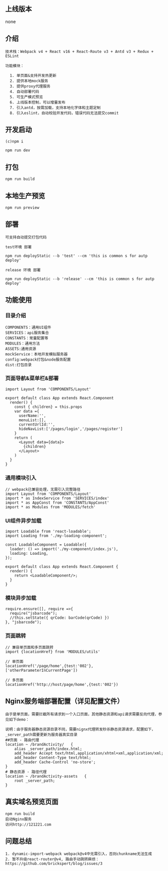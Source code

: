 ## 上线版本
   none
   
## 介绍

    技术栈：Webpack v4 + React v16 + React-Route v3 + Antd v3 + Redux + ESLint

    功能模块：

      1. 单页面&支持开发热更新
      2. 提供本地mock服务
      3. 提供proxy代理服务
      4. 自动部署代码
      5. 可生产模式预览
      6. 上线版本控制，可以增量发布
      7. 引入antd，按需加载，支持本地化字体和主题定制
      8. 引入eslint，自动校验开发代码，错误代码无法提交commit


## 开发启动
 
    (c)npm i
  
    npm run dev

## 打包

    npm run build

## 本地生产预览

    npm run preview

## 部署

    
    可支持自动提交打包代码

    test环境 部署

    npm run deployStatic --b 'test' --cm 'this is common s for autp deploy'

    release 环境 部署

    npm run deployStatic --b 'release' --cm 'this is common s for autp deploy'

## 功能使用

### 目录介绍

    COMPONENTS：通用UI组件
    SERVICES：api服务集合
    CONSTANTS：常量配置等
    MODULES：通用方法
    ASSETS:通用资源
    mockService：本地开发模拟服务器
    config:webpack打包&node服务配置
    dist:打包目录

### 页面导航&菜单栏&部署

    import Layout from 'COMPONENTS/Layout'

    export default class App extends React.Component
      render() {
        const { children} = this.props
        var data ={
          userName:'',
          menuList:[],
          currentUrlId:'',
          hideNavList:['/pages/login','/pages/register']
        }
        return (
          <Layout data={data}>
            {children}
          </Layout>
        )
      }
    }

### 通用模块引入

    // webpack已兼容处理，无需引入完整路径
    import Layout from 'COMPONENTS/Layout'
    import * as IndexService from 'SERVICES/index'
    import * as AppConst from 'CONSTANTS/AppConst'
    import * as Modules from 'MODULES/fetch'

### UI组件异步加载

    import Loadable from 'react-loadable';
    import Loading from './my-loading-component';

    const LoadableComponent = Loadable({
      loader: () => import('./my-component/index.js'),
      loading: Loading,
    });

    export default class App extends React.Component {
      render() {
        return <LoadableComponent/>;
      }
    }

### 模块异步加载

    require.ensure([], require =>{
      require("jsbarcode");
      //this.setState({ qrCode: barCode(qrCode) })
    }, "jsbarcode"); 

### 页面跳转

    // 兼容单页面和多页面跳转
    import {locationHref} from 'MODULES/utils'

    // 单页面
    locationHref('/page/home',{test:'002'},['otherParameterInCurrentPage'])

    // 多页面
    locationHref('http://host/page/home',{test:'002'})

## Nginx服务端部署配置（详见配置文件）

    由于是单页面，需要拦截所有请求到一个入口页面，其他静态资源和api请求需要反向代理，参见如下demo：

    说明：由于服务器静态资源目录不同，需要nignx代理转发秒杀静态资源请求，配置如下，_server_path需要更新为服务器真实目录
    ##页面 - 路由代理
    location ~ /brandActivity/   {
        alias _server_path/index.html;
        add_header Accept text/html,application/xhtml+xml,application/xml;
        add_header Content-Type text/html;
        add_header Cache-Control 'no-store';
    }
    # 静态资源 - 路径代理
    location ~ /brandActivity-assets   {
        root _server_path;
    }

## 真实域名预览页面

    npm run build
    启动Nginx服务
    访问http://121221.com


## 问题总结

    1. dynamic-import-webpack webpack@v4中无需引入，否则chunkname无法生成
    2. 暂不升级react-router@v4, 路由手动跳转麻烦：https://github.com/brickspert/blog/issues/3

